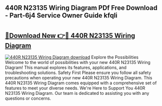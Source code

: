 ## 440R N23135 Wiring Diagram PDf Free Download - Part-6j4 Service Owner Guide kfqli

# <h2><a href="http://dfm5bw.blite.top/?on=440R+N23135+Wiring+Diagram">🔗Download New 👉🔴 440R N23135 Wiring Diagram</a></h2>

[![440R N23135 Wiring Diagram download](https://i.imgur.com/lujVjoI.png)](http://dfm5bw.blite.top/?on=440R+N23135+Wiring+Diagram)
Explore the Possibilities Welcome to the world of possibilities with your new 440R N23135 Wiring Diagram! This manual explores its features, applications, and troubleshooting solutions. Safety First Please ensure you follow all safety precautions when operating your new 440R N23135 Wiring Diagram. This 440R N23135 Wiring Diagram comes equipped with a comprehensive set of features to meet your diverse needs. We're Here to Support You 440R N23135 Wiring Diagram. Our team is dedicated to assisting you with any questions or concerns.
